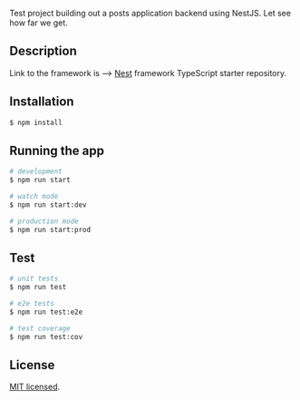 [travis-image]: https://api.travis-ci.org/thbarron/posts-app.svg?branch=master
[travis-url]: https://travis-ci.org/thbarron/posts-app

Test project building out a posts application backend using NestJS. Let see how far we get.

## Description

Link to the framework is --> [Nest](https://github.com/nestjs/nest) framework TypeScript starter repository.

## Installation

```bash
$ npm install
```

## Running the app

```bash
# development
$ npm run start

# watch mode
$ npm run start:dev

# production mode
$ npm run start:prod
```

## Test

```bash
# unit tests
$ npm run test

# e2e tests
$ npm run test:e2e

# test coverage
$ npm run test:cov
```

## License

[MIT licensed](LICENSE).
